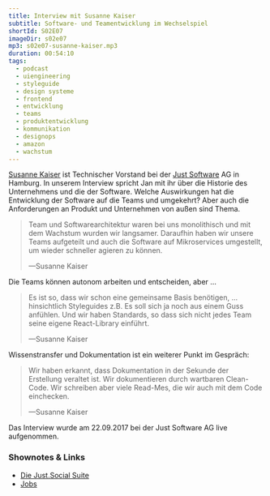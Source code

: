 ```yaml
---
title: Interview mit Susanne Kaiser
subtitle: Software- und Teamentwicklung im Wechselspiel
shortId: S02E07
imageDir: s02e07
mp3: s02e07-susanne-kaiser.mp3
duration: 00:54:10
tags:
  - podcast
  - uiengineering
  - styleguide
  - design systeme
  - frontend
  - entwicklung
  - teams
  - produktentwicklung
  - kommunikation
  - designops
  - amazon
  - wachstum
---
```

[Susanne Kaiser](https://twitter.com/suksr) ist Technischer Vorstand bei der [Just Software](https://just.social) AG in Hamburg.
In unserem Interview spricht Jan mit ihr über die Historie des Unternehmens und die der Software. Welche Auswirkungen hat die Entwicklung der Software auf die Teams und umgekehrt? Aber auch die Anforderungen an Produkt und Unternehmen von außen sind Thema.

<!-- more -->

> Team und Softwarearchitektur waren bei uns monolithisch und mit dem Wachstum wurden wir langsamer. Daraufhin haben wir unsere Teams aufgeteilt und auch die Software auf Mikroservices umgestellt, um wieder schneller agieren zu können.
><footer>&mdash;Susanne Kaiser</footer>

Die Teams können autonom arbeiten und entscheiden, aber …

> Es ist so, dass wir schon eine gemeinsame Basis benötigen, … hinsichtlich Styleguides z.B. Es soll sich ja noch aus einem Guss anfühlen. Und wir haben Standards, so dass sich nicht jedes Team seine eigene React-Library einführt.
><footer>&mdash;Susanne Kaiser</footer>

Wissenstransfer und Dokumentation ist ein weiterer Punkt im Gespräch:

> Wir haben erkannt, dass Dokumentation in der Sekunde der Erstellung veraltet ist. Wir dokumentieren durch wartbaren Clean-Code. Wir schreiben aber viele Read-Mes, die wir auch mit dem Code einchecken.
><footer>&mdash;Susanne Kaiser</footer>

Das Interview wurde am 22.09.2017 bei der Just Software AG live aufgenommen.

### Shownotes & Links

- [Die Just.Social Suite](https://www.just.social)
- [Jobs](https://www.just.social/de/jobs)
